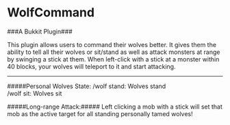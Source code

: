 # WolfCommand #
###A Bukkit Plugin###

This plugin allows users to command their wolves better. It gives them the ability to tell all their wolves or sit/stand as well as attack monsters at range by swinging a stick at them. When left-click with a stick at a monster within 40 blocks, your wolves will teleport to it and start attacking.

-----

#####Personal Wolves State:
/wolf stand: Wolves stand  
/wolf sit: Wolves sit

#####Long-range Attack:#####
Left clicking a mob with a stick will set that mob as the active target for all standing personally tamed wolves!
